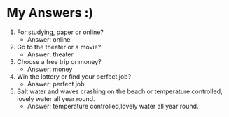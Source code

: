 # My Answers :)
1.  For studying, paper or online?
    - Answer: online
2. Go to the theater or a movie?
    - Answer: theater
3. Choose a free trip or money?
    - Answer: money
4. Win the lottery or find your perfect job?
    - Answer: perfect job
5. Salt water and waves crashing on the beach or temperature controlled, lovely water all year round.
    - Answer: temperature controlled,lovely water all year round.
